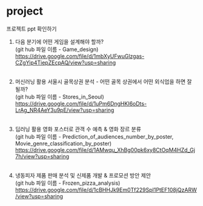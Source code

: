 # project
프로젝트 ppt 확인하기
1. 다음 분기에 어떤 게임을 설계해야 할까?<br>
(git hub 파일 이름 - Game_design)<br>
https://drive.google.com/file/d/1mbXyUFwuGlzgas-CZgYip4TiepZEcpAQ/view?usp=sharing<br><br>

2. 머신러닝 활용 서울시 골목상권 분석 - 어떤 골목 상권에서 어떤 외식업을 하면 잘 될까?<br>
(git hub 파일 이름 - Stores_in_Seoul)<br>
https://drive.google.com/file/d/1uPm6DngHKI6oDts-LrAg_NR4AeY3u9pE/view?usp=sharing<br><br>

3. 딥러닝 활용 영화 포스터로 관객 수 예측 & 영화 장르 분류<br>
(git hub 파일 이름 - Prediction_of_audiences_number_by_poster, Movie_genre_classification_by_poster)<br>
https://drive.google.com/file/d/1AMwqu_XhBg00pk6xy8CtOqM4HZd_Gj7h/view?usp=sharing
<br><br>

4. 냉동피자 제품 판매 분석 및 신제품 개발 & 프로모션 방안 제안<br>
(git hub 파일 이름 - Frozen_pizza_analysis)<br>
https://drive.google.com/file/d/1cBHHJk9Em0Tf229SpI1PtEF108jQzARW/view?usp=sharing
